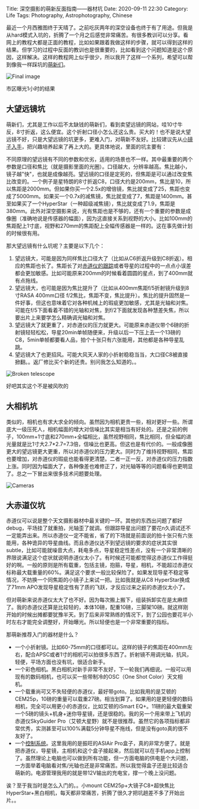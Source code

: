Title: 深空摄影的萌新反面指南——器材坑
Date: 2020-09-11 22:30
Category: Life
Tags: Photography, Astrophotography, Chinese

最近一个月西雅图终于天晴了。之前吃灰两年的深空设备也终于有了用途。但我是从hard模式入坑的，折腾了一个月之后感觉非常痛苦。有很多教训可以分享。看网上的教程大都是正面的教程，比如如果跟着我做这样的步骤，就可以得到这样的结果。但学习的过程中反面的教训也是很重要的，比如看到这个问题知道是这个原因，这样解决。这样的教程网上似乎很少，所以我开了这样一个系列，希望可以帮到像我一样踩坑的[萌新们](https://yage.ai/shen-kong-she-ying-de-meng-xin-fan-mian-zhi-nan-qian-qi-keng.html)。

![Final image](/images/astrophotography-pitfalls-final-image.jpg)

市区曝光1小时的结果

## 大望远镜坑

萌新们，尤其是工作以后不太缺钱的萌新们，看到卖望远镜的网站，哇10寸牛反，8寸折返，这么便宜。这个折射口径小怎么还这么贵。买大的！也不是说大望远镜不好，只是大望远镜的坑更多，更难入门，对萌新不友好。比较建议先从[小镜子入手](https://yage.ai/astrophoto-tutorial-4.html)，把兴趣培养起来了再上大的。更具体地说，里面的坑主要有：

不同原理的望远镜有不同的参数和优劣，适用的场景也不一样。其中最重要的两个参数是口径和焦比（就是摄影里面的光圈）。口径越大，分辨率越高。焦比越小，镜子越"快"，也就是成像越亮。望远镜的口径是定死的，但焦距是可以通过改变焦比改变的。一个例子是星特朗的8寸折返C8，口径大约是200mm，焦比是10，所以焦距是2000mm。但如果你买一个2.5x的增倍镜，焦比就变成了25，焦距也变成了5000mm。如果买一个0.7x的减焦镜，焦比就变成了7，焦距是1400mm。甚至如果买了一个HyperStar（一种超级减焦镜），焦比就变成了1.9，焦距是380mm。此外对深空摄影来说，光有焦距也是不够的，还有一个重要的参数是成像圈（准确地说是传感器的幅面），因为这直接关系到视野的大小。比如100mm的焦距配上1寸底，视野和270mm的焦距配上全幅传感器是一样的。这在事先做计划的时候很有用。

那大望远镜有什么坑呢？主要是以下几个：

1. 望远镜大，可能是因为同样焦比口径大了（比如从C6折返升级到C8折返）。相应的焦距也长了。焦距长了对[赤道仪的跟踪](https://yage.ai/astrophoto-tutorial-2.html)或者导星的过程中的一点点小误差都会更加敏感。比如可能原来200mm的时候看着圆圆的星点，到了400mm就有点拖线。
2. 望远镜大，也可能是因为焦比提升了（比如从400mm焦距f/5折射镜升级到8寸RASA 400mm口径 f/2焦比，焦距不变，焦比提升）。焦比的提升固然是一件好事，但这也意味着它对各种机械上的瑕疵更加敏感，尤其是光轴和对焦。可能在f/5下面看着不错的光轴和对焦，到f/2下面就发现各种慧差失焦，所以要出片上来要学怎么精确调光轴和对焦。
3. 望远镜大了就更重了，对赤道仪的压力就更大。可能原来赤道仪带个6磅的折射镜轻轻松松，导星20min单帧随便来，升级以后一下压上去一个13磅的C8，5min单帧都要看人品，拍个十张只有六张能用，其他都是各种导星乱跳。
4. 望远镜大了也更招风。可能大风天人家的小折射稳稳当当，大口径C8被直接掀翻。。返厂修比买个新的还贵。别问我怎么知道的。。

![Broken telescope](/images/astrophotography-pitfalls-broken-telescope.jpg)

好吧其实这个不是被风吹的

## 大相机坑

类似的，相机也有求大求全的倾向。虽然因为相机更贵一些，相对更好一些。所谓底大一级压死人，相机幅面的增大对信噪比其实是相当有好处的。还是之前的例子，100mm+1寸底和270mm+全幅相比，虽然视野相同，焦比相同，但全幅的进光量就是比1寸大2.7*2.7=7.3倍，信噪比也更高。但这也是有代价的。一般成像圈更大的望远镜更大更重，所以对赤道仪的压力更大。同时为了维持视野相同，焦距也要增加，对赤道仪的瑕疵也能看得更清楚。二者一正一反，对赤道仪的压力指数上涨。同时因为幅面大了，各种像差也难修正了，对光轴等等的问题看得也更明显了。总之一下冒出来很多技术问题要处理。

![Cameras](/images/astrophotography-pitfalls-cameras.jpg)

## 大赤道仪坑

赤道仪可以说是整个天文摄影器材中最关键的一环。其他的东西出问题了都好debug，平场挂了就重拍，光轴歪了就调。但跟踪导星出问题了要花n久调试还不一定能弄出来。所以赤道仪一定不能省，省了的下场就是前面说的拍十张只有六张能用，各种诡异的导星曲线。而且赤道仪达不到望远镜的要求的症状其实很subtle，比如可能就噪音大点，耗电多点，导星稳定性差点，没有一个非常清晰的界限说满足这个症状就说明赤道仪太小了。有时候还可能都觉得这赤道仪工作得挺好的啊。一般的原则是所有载重，包括主镜，抱箍，导星，相机，不能超过赤道仪标称最大载重量的60%。满足这个要求一般比较保险了。如果发现导星不稳定等情况，不妨换一个同焦距的小镜子上来试一把。比如我就是从C8 HyperStar换成了71mm APO发现导星稳定性有了质的飞跃，才反应过来之前的赤道仪太小了。

但对萌新来说赤道仪太大了也不好。因为每次搬上搬下，组装拆卸实在是太麻烦了。我的赤道仪还算是比较轻的，本体10磅，配重10磅，三脚架10磅。就这样刚开始的时候出摊都要犹豫半天。到了后来非常熟练的情况下，到了公园也要花半小时左右才能完全调整好，开始曝光。所以轻便也是一个非常重要的指标。

那萌新推荐入门的器材是什么？

* 一个小折射镜。比如60-75mm的口径都可以。这样的镜子的焦距在400mm左右，配合APSC或者1寸的相机可以拍很多东西了。折射镜不用调光轴，抗风，轻便，平场方面也没有坑，很适合新手。
* 一个彩色相机。黑白相机对新手非常不友好，下一轮我们再细说。一般可以用现有的数码相机，也可以买一些带制冷的OSC（One Shot Color）天文相机。
* 一个载重尚可又不失轻便的赤道仪，最好带goto。比如我用的是艾顿的CEM25p，10磅的重量可以载重27磅。相当划算了。如果用的是更轻便的数码相机，完全可以用更小的赤道仪，比如艾顿的iSmart EQ+。11磅的最大载重架一个5磅的镜头+机身+迷你导星镜，还是很稳的。我的另一个用来带上飞机的赤道仪SkyGuider Pro（艾顿大星野）就不是很推荐。虽然它的各项指标都非常优秀，实测甚至可以100%满载5分钟导星不拖线，但是没有goto真的很不友好了。
* 一个[控制系统](https://yage.ai/astrophoto-tutorial-5.html)。这里我用的是振旺的ASIAir Pro盒子，真的非常方便了。就是把赤道仪，导星镜，主相机和这个盒子接起来，然后就可以在手机app上控制了。虽然理论上电脑也可以做到所有功能，但一方面电脑的供电是个大问题，一方面举着电脑看对焦/光轴也还是非常痛苦。所以我觉得盒子还是比较适合萌新的。电源管理我用的就是带12V输出的充电宝，撑一个晚上没问题。

诶？至于我当时是怎么入门的。。小mount CEM25p+大镜子C8+超快焦比HyperStar+黑白相机，每天都非常痛苦，折腾了很久才把坑趟差不多了开始出片。。